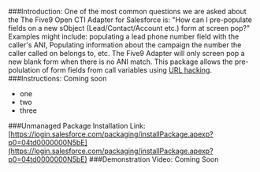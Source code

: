 ###Introduction:
One of the most common questions we are asked about the The Five9 Open CTI Adapter for Salesforce is: "How can I pre-populate fields on a new sObject (Lead/Contact/Account etc.) form at screen pop?" Examples might include: populating a lead phone number field with the caller's ANI, Populating information about the campaign the number the caller called on belongs to, etc. The Five9 Adapter will only screen pop a new blank form when there is no ANI match. This package allows the pre-polulation of form fields from call variables using [URL hacking](http://raydehler.com/cloud/clod/salesforce-url-hacking-to-prepopulate-fields-on-a-standard-page-layout.html).
###Instructions:
Coming soon
* one
* two
* three

###Unmanaged Package Installation Link:
[https://login.salesforce.com/packaging/installPackage.apexp?p0=04td0000000N5bE](https://login.salesforce.com/packaging/installPackage.apexp?p0=04td0000000N5bE)
###Demonstration Video:
Coming Soon
